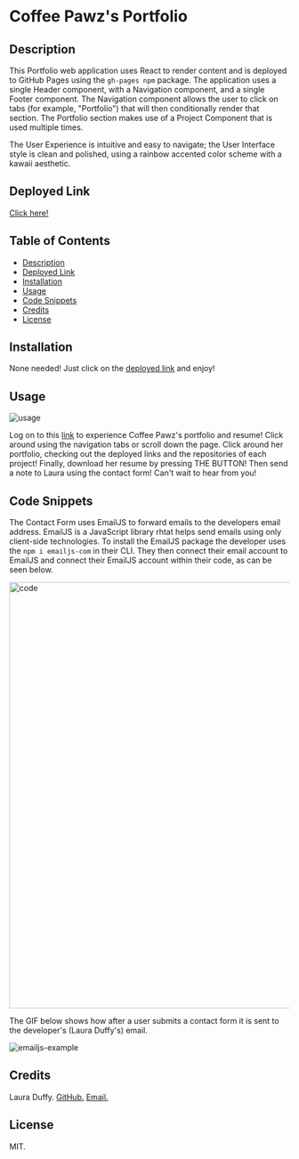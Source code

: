 # Coffee Pawz's Portfolio 

## Description 

This Portfolio web application uses React to render content and is deployed to GitHub Pages using the `gh-pages npm` package. The application uses a single Header component, with a Navigation component, and a single Footer component. The Navigation component allows the user to click on tabs (for example, "Portfolio") that will then conditionally render that section. The Portfolio section makes use of a Project Component that is used multiple times. 

The User Experience is intuitive and easy to navigate; the User Interface style is clean and polished, using a rainbow accented color scheme with a kawaii aesthetic. 

## Deployed Link
[Click here!](https://duffylaura.github.io/coffee-pawz-portfolio/)

## Table of Contents
- [Description](#description)
- [Deployed Link](#deployed-link)
- [Installation](#installation)
- [Usage](#usage)
- [Code Snippets](#code-snippets)
- [Credits](#credits)
- [License](#license)

## Installation 
None needed! Just click on the [deployed link](https://duffylaura.github.io/coffee-pawz-portfolio/) and enjoy!

## Usage 
![usage](https://user-images.githubusercontent.com/112783308/209244734-50cd2916-5b1b-4248-ae25-344cf8d7297a.gif)

Log on to this [link](https://duffylaura.github.io/coffee-pawz-portfolio/) to experience Coffee Pawz's portfolio and resume! Click around using the navigation tabs or scroll down the page. Click around her portfolio, checking out the deployed links and the repositories of each project! Finally, download her resume by pressing THE BUTTON! Then send a note to Laura using the contact form! Can't wait to hear from you! 

## Code Snippets
The Contact Form uses EmailJS to forward emails to the developers email address. EmailJS is a JavaScript library rhtat helps send emails using only client-side technologies. To install the EmailJS package the developer uses the `npm i emailjs-com` in their CLI. They then connect their email account to EmailJS and connect their EmailJS account within their code, as can be seen below. 

<img width="766" alt="code" src="https://user-images.githubusercontent.com/112783308/209243380-330c9402-1d62-47a3-9106-4f79f9283ec2.png">

The GIF below shows how after a user submits a contact form it is sent to the developer's (Laura Duffy's) email. 

![emailjs-example](https://user-images.githubusercontent.com/112783308/209243717-4236774c-c3af-4b77-9f6b-8a67d145c586.gif)


## Credits 
Laura Duffy. [GitHub.](https://github.com/duffylaura)  [Email.](lauraduffy700@gmail.com)

## License
MIT. 







